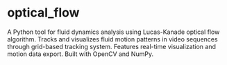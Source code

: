 # optical_flow
A Python tool for fluid dynamics analysis using Lucas-Kanade optical flow algorithm. Tracks and visualizes fluid motion patterns in video sequences through grid-based tracking system. Features real-time visualization and motion data export. Built with OpenCV and NumPy.
